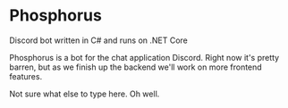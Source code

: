 # Phosphorus
Discord bot written in C# and runs on .NET Core

Phosphorus is a bot for the chat application Discord. Right now it's pretty barren, but as we finish up the backend we'll work on more frontend features.

Not sure what else to type here. Oh well.
